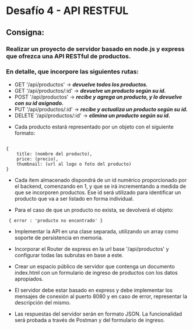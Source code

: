 # Desafío 4 - API RESTFUL

## Consigna:
### Realizar un proyecto de servidor basado en node.js y express que ofrezca una API RESTful de productos. 
### En detalle, que incorpore las siguientes rutas:

+ GET '/api/productos' -> ***devuelve todos los productos.***
+ GET '/api/productos/:id' -> ***devuelve un producto según su id.***
+ POST '/api/productos' -> ***recibe y agrega un producto, y lo devuelve con su id asignado.***
+ PUT '/api/productos/:id' -> ***recibe y actualiza un producto según su id.***
+ DELETE '/api/productos/:id' -> ***elimina un producto según su id.***

- Cada producto estará representado por un objeto con el siguiente formato:
<pre><code>
{
    title: (nombre del producto),
    price: (precio),
    thumbnail: (url al logo o foto del producto)
}
</code></pre>

- Cada ítem almacenado dispondrá de un id numérico proporcionado por el backend, comenzando en 1, y que se irá incrementando a medida de que se incorporen productos. Ese id será utilizado para identificar un producto que va a ser listado en forma individual.

- Para el caso de que un producto no exista, se devolverá el objeto:
<pre><code> { error : 'producto no encontrado' } </code></pre>

- Implementar la API en una clase separada, utilizando un array como soporte de persistencia en memoria.

- Incorporar el Router de express en la url base '/api/productos' y configurar todas las subrutas en base a este.

- Crear un espacio público de servidor que contenga un documento index.html con un formulario de ingreso de productos   con los datos apropiados.

- El servidor debe estar basado en express y debe implementar los mensajes de conexión al puerto 8080 y en caso de   error, representar la descripción del mismo.

- Las respuestas del servidor serán en formato JSON. La funcionalidad será probada a través de Postman y del     formulario de ingreso.
